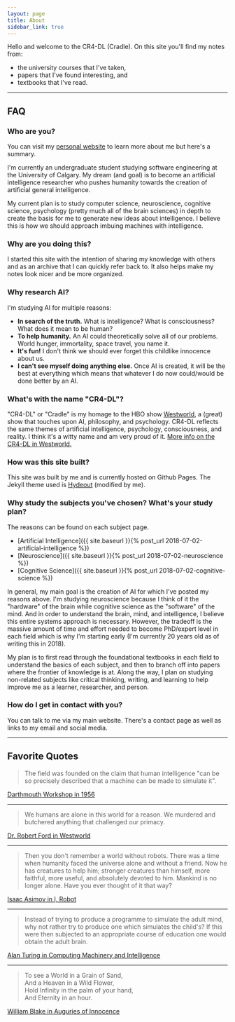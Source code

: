 ```yaml
---
layout: page
title: About
sidebar_link: true
---
```


Hello and welcome to the CR4-DL (Cradle). On this site you'll find my notes from:

- the university courses that I've taken,
- papers that I've found interesting, and
- textbooks that I've read.

---

## FAQ

### Who are you?

You can visit my [personal website](https://brianpho.com/HTML/about.html) to learn more
about me but here's a summary.

I'm currently an undergraduate student studying
software engineering at the University of Calgary. My dream (and goal) is to become an artificial intelligence researcher who pushes humanity towards the creation of artificial general intelligence.

My current plan is to study computer science, neuroscience, cognitive science, psychology (pretty much all of the brain sciences) in depth to create the basis for me to generate new ideas about intelligence. I believe this is how we should approach imbuing machines with intelligence.

### Why are you doing this?

I started this site with the intention of sharing my knowledge with others and as
an archive that I can quickly refer back to. It also helps make my notes look nicer and be more organized.

### Why research AI?

I'm studying AI for multiple reasons:

- **In search of the truth.** What is intelligence? What is consciousness? What does it mean to be human?
- **To help humanity.** An AI could theoretically solve all of our problems. World hunger, immortality, space travel, you name it.
- **It's fun!** I don't think we should ever forget this childlike innocence about us.
- **I can't see myself doing anything else.** Once AI is created, it will be the best at everything which means that whatever I do now could/would be done better by an AI.

### What's with the name "CR4-DL"?

"CR4-DL" or "Cradle" is my homage to the HBO show [Westworld](https://en.wikipedia.org/wiki/Westworld_(TV_series)), a (great) show that touches upon AI, philosophy, and psychology. CR4-DL reflects the same themes of artificial intelligence, psychology, consciousness, and reality. I think it's a witty name and am very proud of it. [More info on the CR4-DL in Westworld.](http://westworld.wikia.com/wiki/Cradle)

### How was this site built?

This site was built by me and is currently hosted on Github Pages. The Jekyll theme used is
[Hydeout](https://github.com/fongandrew/hydeout) (modified by me).

### Why study the subjects you've chosen? What's your study plan?

The reasons can be found on each subject page.

- [Artificial Intelligence]({{ site.baseurl }}{% post_url 2018-07-02-artificial-intelligence %})
- [Neuroscience]({{ site.baseurl }}{% post_url 2018-07-02-neuroscience %})
- [Cognitive Science]({{ site.baseurl }}{% post_url 2018-07-02-cognitive-science %})

In general, my main goal is the creation of AI for which I've posted my reasons above. I'm studying neuroscience because I think of it the "hardware" of the brain while cognitive science as the "software" of the mind. And in order to understand the brain, mind, and intelligence, I believe this entire systems approach is necessary. However, the tradeoff is the massive amount of time and effort needed to become PhD/expert level in each field which is why I'm starting early (I'm currently 20 years old as of writing this in 2018).

My plan is to first read through the foundational textbooks in each field to understand the basics of each subject, and then to branch off into papers where the frontier of knowledge is at. Along the way, I plan on studying non-related subjects like critical thinking, writing, and learning to help improve me as a learner, researcher, and person.

### How do I get in contact with you?

You can talk to me via my main website. There's a contact page as well as links to my email and social media.

---

## Favorite Quotes

> The field was founded on the claim that human intelligence "can be so precisely described that a machine can be made to simulate it".

[Darthmouth Workshop in 1956](https://en.wikipedia.org/wiki/Dartmouth_workshop)

---

> We humans are alone in this world for a reason. We murdered and butchered anything that challenged our primacy.

[Dr. Robert Ford in Westworld](https://quotecatalog.com/quotes/tv/westworld/)

---

> Then you don't remember a world without robots. There was a time when humanity faced the universe alone and without a friend. Now he has creatures to help him; stronger creatures than himself, more faithful, more useful, and absolutely devoted to him. Mankind is no longer alone. Have you ever thought of it that way?

[Isaac Asimov in I, Robot](https://www.goodreads.com/book/show/41804.I_Robot)

---

> Instead of trying to produce a programme to simulate the adult mind, why not rather try to produce one which simulates the child's? If this were then subjected to an appropriate course of education one would obtain the adult brain.

[Alan Turing in Computing Machinery and Intelligence](https://www.csee.umbc.edu/courses/471/papers/turing.pdf)

---

> To see a World in a Grain of Sand,  
> And a Heaven in a Wild Flower,  
> Hold Infinity in the palm of your hand,  
> And Eternity in an hour.

[William Blake in Auguries of Innocence](https://www.poetryfoundation.org/poems/43650/auguries-of-innocence)
